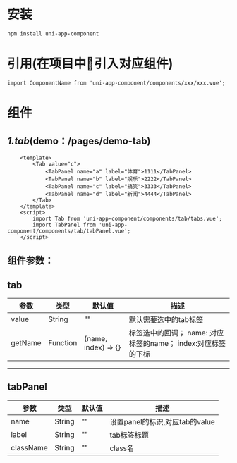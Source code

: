 # 安装
`npm install uni-app-component`  
# 引用(在项目中引入对应组件)
`import ComponentName from 'uni-app-component/components/xxx/xxx.vue';` 
# 组件
## *1.tab*(demo：/pages/demo-tab)
```
	<template>
		<Tab value="c">
			<TabPanel name="a" label="体育">1111</TabPanel>
			<TabPanel name="b" label="娱乐">2222</TabPanel>
			<TabPanel name="c" label="搞笑">3333</TabPanel>
			<TabPanel name="d" label="新闻">4444</TabPanel>
		</Tab>
	</template>
    <script>
		import Tab from 'uni-app-component/components/tab/tabs.vue';
		import TabPanel from 'uni-app-component/components/tab/tabPanel.vue'; 
	</script>
```
组件参数：
---
tab
---  
参数|类型|默认值|描述
---|--|--|---
value|String|""|默认需要选中的tab标签
getName|Function|(name, index) => {}|标签选中的回调；  name: 对应标签的name；  index:对应标签的下标
---
tabPanel  
---
参数|类型|默认值|描述
---|--|--|---
name|String|""|设置panel的标识,对应tab的value
label|String|""|tab标签标题
className|String|""|class名